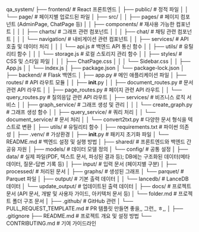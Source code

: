 qa_system/
├── frontend/                    # React 프론트엔드
│   ├── public/                  # 정적 파일
│   │   └── page/                # 페이지별 업로드된 파일
│   ├── src/
│   │   ├── pages/               # 페이지 컴포넌트 (AdminPage, ChatPage 등)
│   │   ├── components/          # 재사용 가능한 컴포넌트
│   │   │   ├── charts/          # 그래프 관련 컴포넌트
│   │   │   ├── chat/            # 채팅 관련 컴포넌트
│   │   │   └── navigation/      # 내비게이션 관련 컴포넌트
│   │   ├── services/            # API 호출 및 데이터 처리
│   │   │   └── api.js           # 백엔드 API 통신 함수
│   │   ├── utils/               # 유틸리티 함수
│   │   │   └── storage.js       # 로컬 스토리지 관리 함수
│   │   ├── styles/              # CSS 및 스타일 파일
│   │   │   ├── ChatPage.css
│   │   │   └── Sidebar.css
│   │   ├── App.js
│   │   └── index.js
│   ├── package.json
│   └── package-lock.json
│
├── backend/                     # Flask 백엔드
│   ├── app.py                   # 메인 애플리케이션 파일
│   ├── routes/                  # API 라우트 모듈
│   │   ├── __init__.py
│   │   ├── document_routes.py   # 문서 관련 API 라우트
│   │   ├── page_routes.py       # 페이지 관련 API 라우트
│   │   └── query_routes.py      # 질의응답 관련 API 라우트
│   ├── services/                # 비즈니스 로직 서비스
│   │   ├── graph_service/       # 그래프 생성 및 관리
│   │   │   └── create_graph.py  # 그래프 생성 함수
│   │   ├── query_service/       # 쿼리 처리
│   │   └── document_service/    # 문서 처리
│   │       └── convert2txt.py   # 다양한 문서 형식을 텍스트로 변환
│   ├── utils/                   # 유틸리티 함수
│   ├── requirements.txt         # 파이썬 의존성
│   ├── .venv/                   # 가상환경
│   ├── __init__.py              # 패키지 초기화 파일
│   └── README.md                # 백엔드 설정 및 실행 방법
│
├── shared/                      # 프론트엔드와 백엔드 간 공유 자원
│   ├── models/                  # 데이터 모델 정의
│   └── config/                  # 공통 설정
│
├── data/                        # 실제 파일(PDF, 텍스트 문서, 파싱된 결과 등); DB에는 구조화된 데이터(메타데이터, 질문-답변 기록 등) 
│   ├── input/                   # 입력 문서 (페이지별 구분)
│   ├── processed/               # 처리된 문서
│   ├── graphs/                  # 생성된 그래프
│   └── parquet/                 # Parquet 파일
│       ├── output/              # 기본 출력 데이터
│       │   └── lancedb/         # LanceDB 데이터
│       └── update_output/       # 업데이트된 출력 데이터
│
├── docs/                        # 프로젝트 문서 (API 문서, 개발 및 사용자 가이드, 아키텍처 문서 등)
│   └── folder.md                # 프로젝트 폴더 구조 문서
│
├── .github/                     # GitHub 관련 
│   └── PULL_REQUEST_TEMPLATE.md # PR 템플릿 만들면 좋을,, 그런,, ㅎ,,
│
├── .gitignore
├── README.md                    # 프로젝트 개요 및 설정 방법
└── CONTRIBUTING.md              # 기여 가이드라인